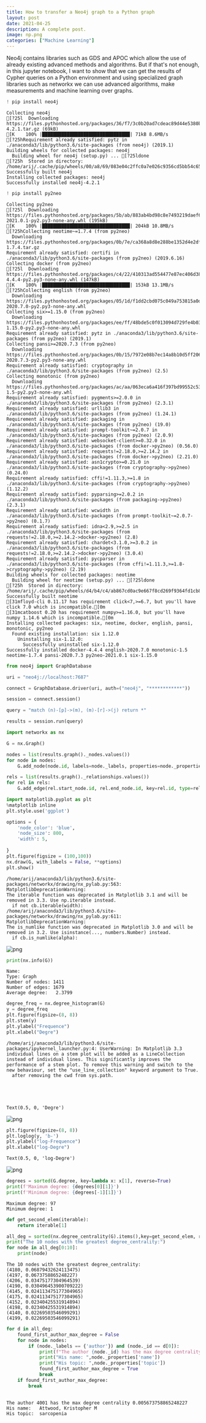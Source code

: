 ```yaml
---
title: How to transfer a Neo4j graph to a Python graph
layout: post
date: 2021-04-25
description: A complete post.
image: np.png
categories: ["Machine Learning"]
---
```




Neo4j contains libraries such as GDS and APOC which allow the use of already existing advanced methods and algorithms. But if that's not enough, in this jupyter notebook, I want to show that we can get the results of Cypher queries on a Python environment and using specialized graph libraries such as networkx we can use advanced algorithms, make measurements and machine learning over graphs.


```python
! pip install neo4j
```

    Collecting neo4j
    [?25l  Downloading https://files.pythonhosted.org/packages/36/f7/3c0b20ad7cdeac89d44e5380b0b4507995b1aec843692e3e76dd6cd1c638/neo4j-4.2.1.tar.gz (69kB)
    [K    100% |████████████████████████████████| 71kB 8.6MB/s 
    [?25hRequirement already satisfied: pytz in ./anaconda3/lib/python3.6/site-packages (from neo4j) (2019.1)
    Building wheels for collected packages: neo4j
      Building wheel for neo4j (setup.py) ... [?25ldone
    [?25h  Stored in directory: /home/arij/.cache/pip/wheels/00/a8/69/083e04c2ffc0a7e026c9356cd5bb54c65128f3e08ef8371be0
    Successfully built neo4j
    Installing collected packages: neo4j
    Successfully installed neo4j-4.2.1



```python
! pip install py2neo
```

    Collecting py2neo
    [?25l  Downloading https://files.pythonhosted.org/packages/5b/ab/883ab4bd98c8e7493219daef648a54dc6f9c115c424e5b31d4c787838ffc/py2neo-2021.0.1-py2.py3-none-any.whl (195kB)
    [K    100% |████████████████████████████████| 204kB 10.8MB/s 
    [?25hCollecting neotime~=1.7.4 (from py2neo)
      Downloading https://files.pythonhosted.org/packages/0b/7e/ca368a8d8e288be1352d4e2df35da1e01f8aaffbf526695df71630bcb8a6/neotime-1.7.4.tar.gz
    Requirement already satisfied: certifi in ./anaconda3/lib/python3.6/site-packages (from py2neo) (2019.6.16)
    Collecting docker (from py2neo)
    [?25l  Downloading https://files.pythonhosted.org/packages/c4/22/410313ad554477e87ec406d38d85f810e61ddb0d2fc44e64994857476de9/docker-4.4.4-py2.py3-none-any.whl (147kB)
    [K    100% |████████████████████████████████| 153kB 13.1MB/s 
    [?25hCollecting english (from py2neo)
      Downloading https://files.pythonhosted.org/packages/05/1d/f1dd2cbd075c049a753815a0d1f29f29be3c09a62fb01a9ba74356bfee08/english-2020.7.0-py2.py3-none-any.whl
    Collecting six>=1.15.0 (from py2neo)
      Downloading https://files.pythonhosted.org/packages/ee/ff/48bde5c0f013094d729fe4b0316ba2a24774b3ff1c52d924a8a4cb04078a/six-1.15.0-py2.py3-none-any.whl
    Requirement already satisfied: pytz in ./anaconda3/lib/python3.6/site-packages (from py2neo) (2019.1)
    Collecting pansi>=2020.7.3 (from py2neo)
      Downloading https://files.pythonhosted.org/packages/0b/15/7972e08b7ec14a8b10d5ff206c644d4478906c909c134123ed7e6bd16724/pansi-2020.7.3-py2.py3-none-any.whl
    Requirement already satisfied: cryptography in ./anaconda3/lib/python3.6/site-packages (from py2neo) (2.5)
    Collecting monotonic (from py2neo)
      Downloading https://files.pythonhosted.org/packages/ac/aa/063eca6a416f397bd99552c534c6d11d57f58f2e94c14780f3bbf818c4cf/monotonic-1.5-py2.py3-none-any.whl
    Requirement already satisfied: pygments>=2.0.0 in ./anaconda3/lib/python3.6/site-packages (from py2neo) (2.3.1)
    Requirement already satisfied: urllib3 in ./anaconda3/lib/python3.6/site-packages (from py2neo) (1.24.1)
    Requirement already satisfied: packaging in ./anaconda3/lib/python3.6/site-packages (from py2neo) (19.0)
    Requirement already satisfied: prompt-toolkit~=2.0.7 in ./anaconda3/lib/python3.6/site-packages (from py2neo) (2.0.9)
    Requirement already satisfied: websocket-client>=0.32.0 in ./anaconda3/lib/python3.6/site-packages (from docker->py2neo) (0.56.0)
    Requirement already satisfied: requests!=2.18.0,>=2.14.2 in ./anaconda3/lib/python3.6/site-packages (from docker->py2neo) (2.21.0)
    Requirement already satisfied: asn1crypto>=0.21.0 in ./anaconda3/lib/python3.6/site-packages (from cryptography->py2neo) (0.24.0)
    Requirement already satisfied: cffi!=1.11.3,>=1.8 in ./anaconda3/lib/python3.6/site-packages (from cryptography->py2neo) (1.12.2)
    Requirement already satisfied: pyparsing>=2.0.2 in ./anaconda3/lib/python3.6/site-packages (from packaging->py2neo) (2.3.1)
    Requirement already satisfied: wcwidth in ./anaconda3/lib/python3.6/site-packages (from prompt-toolkit~=2.0.7->py2neo) (0.1.7)
    Requirement already satisfied: idna<2.9,>=2.5 in ./anaconda3/lib/python3.6/site-packages (from requests!=2.18.0,>=2.14.2->docker->py2neo) (2.8)
    Requirement already satisfied: chardet<3.1.0,>=3.0.2 in ./anaconda3/lib/python3.6/site-packages (from requests!=2.18.0,>=2.14.2->docker->py2neo) (3.0.4)
    Requirement already satisfied: pycparser in ./anaconda3/lib/python3.6/site-packages (from cffi!=1.11.3,>=1.8->cryptography->py2neo) (2.19)
    Building wheels for collected packages: neotime
      Building wheel for neotime (setup.py) ... [?25ldone
    [?25h  Stored in directory: /home/arij/.cache/pip/wheels/d4/b4/c4/ab867cd0ac9e667f8cd269f9364fd1cb8ee75fe50f5ce97c79
    Successfully built neotime
    [31mfloyd-cli 0.11.17 has requirement click<7,>=6.7, but you'll have click 7.0 which is incompatible.[0m
    [31mcatboost 0.20 has requirement numpy>=1.16.0, but you'll have numpy 1.14.6 which is incompatible.[0m
    Installing collected packages: six, neotime, docker, english, pansi, monotonic, py2neo
      Found existing installation: six 1.12.0
        Uninstalling six-1.12.0:
          Successfully uninstalled six-1.12.0
    Successfully installed docker-4.4.4 english-2020.7.0 monotonic-1.5 neotime-1.7.4 pansi-2020.7.3 py2neo-2021.0.1 six-1.15.0



```python
from neo4j import GraphDatabase
```


```python
uri = "neo4j://localhost:7687"
```


```python
connect = GraphDatabase.driver(uri, auth=("neo4j", "************"))
```


```python
session = connect.session()
```


```python
query = "match (n)-[p]->(m), (m)-[r]->(j) return *"
```


```python
results = session.run(query)
```


```python
import networkx as nx
```


```python
G = nx.Graph()

nodes = list(results.graph()._nodes.values())
for node in nodes:
    G.add_node(node.id, labels=node._labels, properties=node._properties)

rels = list(results.graph()._relationships.values())
for rel in rels:
    G.add_edge(rel.start_node.id, rel.end_node.id, key=rel.id, type=rel.type, properties=rel._properties)
```


```python
import matplotlib.pyplot as plt
%matplotlib inline
plt.style.use('ggplot')
```


```python
options = {
    'node_color': 'blue',
    'node_size': 800,
    'width': 5,
    
}
plt.figure(figsize = (100,100))
nx.draw(G, with_labels = False, **options)
plt.show()
```

    /home/arij/anaconda3/lib/python3.6/site-packages/networkx/drawing/nx_pylab.py:563: MatplotlibDeprecationWarning: 
    The iterable function was deprecated in Matplotlib 3.1 and will be removed in 3.3. Use np.iterable instead.
      if not cb.iterable(width):
    /home/arij/anaconda3/lib/python3.6/site-packages/networkx/drawing/nx_pylab.py:611: MatplotlibDeprecationWarning: 
    The is_numlike function was deprecated in Matplotlib 3.0 and will be removed in 3.2. Use isinstance(..., numbers.Number) instead.
      if cb.is_numlike(alpha):



![png](/img/Neo4j_to_Python/output_12_1.png)



```python
print(nx.info(G))
```

    Name: 
    Type: Graph
    Number of nodes: 1411
    Number of edges: 1679
    Average degree:   2.3799



```python
degree_freq = nx.degree_histogram(G)
y = degree_freq
plt.figure(figsize=(8, 8))
plt.stem(y)
plt.ylabel("Frequence")
plt.xlabel("Degre")
```

    /home/arij/anaconda3/lib/python3.6/site-packages/ipykernel_launcher.py:4: UserWarning: In Matplotlib 3.3 individual lines on a stem plot will be added as a LineCollection instead of individual lines. This significantly improves the performance of a stem plot. To remove this warning and switch to the new behaviour, set the "use_line_collection" keyword argument to True.
      after removing the cwd from sys.path.





    Text(0.5, 0, 'Degre')




![png](/img/Neo4j_to_Python/output_14_2.png)



```python
plt.figure(figsize=(8, 8))
plt.loglog(y, 'b-')
plt.ylabel("log-Frequence")
plt.xlabel("log-Degre")
```




    Text(0.5, 0, 'log-Degre')




![png](/img/Neo4j_to_Python/output_15_1.png)



```python
degrees = sorted(G.degree, key=lambda x: x[1], reverse=True)
print(f'Maximum degree: {degrees[0][1]}')
print(f'Minimum degree: {degrees[-1][1]}')
```

    Maximum degree: 97
    Minimum degree: 1



```python
def get_second_elem(iterable):
    return iterable[1]
```


```python
all_deg = sorted(nx.degree_centrality(G).items(),key=get_second_elem, reverse=True)
print("The 10 nodes with the greatest degree_centrality:")
for node in all_deg[0:10]:
    print(node)
```

    The 10 nodes with the greatest degree_centrality:
    (4180, 0.06879432624113475)
    (4197, 0.0673758865248227)
    (4206, 0.03475177304964539)
    (4190, 0.030496453900709222)
    (4145, 0.024113475177304965)
    (4175, 0.024113475177304965)
    (4152, 0.02340425531914894)
    (4198, 0.02340425531914894)
    (4140, 0.02269503546099291)
    (4199, 0.02269503546099291)



```python
for d in all_deg:
    found_first_author_max_degree = False
    for node in nodes:
        if (node._labels == {'author'}) and (node._id == d[0]):
            print(f"The author {node._id} has the max degree centrality {d[1]}")
            print("His name: ",node._properties['name'])
            print("His topic: ",node._properties['topic'])
            found_first_author_max_degree = True
            break
    if found_first_author_max_degree:
        break
    
```

    The author 4001 has the max degree centrality 0.005673758865248227
    His name:   Attwood, Kristopher M
    His topic:  sarcopenia



```python

```
